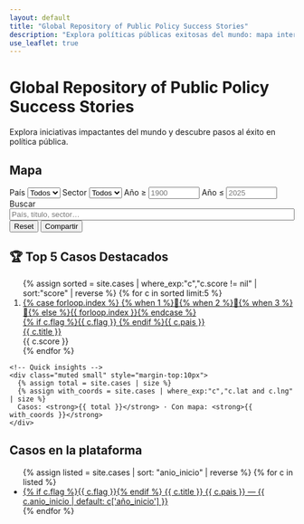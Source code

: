 ```yaml
---
layout: default
title: "Global Repository of Public Policy Success Stories"
description: "Explora políticas públicas exitosas del mundo: mapa interactivo, ranking y casos curados."
use_leaflet: true
---
```


# Global Repository of Public Policy Success Stories
Explora iniciativas impactantes del mundo y descubre pasos al éxito en política pública.

<div class="grid">
  <!-- Mapa -->
  <section class="card">
    <h2 class="sr-only">Mapa</h2>
    <div class="card" style="margin-bottom:16px;">
      <form id="home-filters" class="chiprow" aria-label="Filtros del mapa y listado">
        <label class="chip">
          <span>País</span>
          <select id="f-country">
            <option value="">Todos</option>
          </select>
        </label>
        <label class="chip">
          <span>Sector</span>
          <select id="f-sector">
            <option value="">Todos</option>
          </select>
        </label>
        <label class="chip">
          <span>Año ≥</span>
          <input id="f-ymin" type="number" inputmode="numeric" placeholder="1900" style="width:90px">
        </label>
        <label class="chip">
          <span>Año ≤</span>
          <input id="f-ymax" type="number" inputmode="numeric" placeholder="2025" style="width:90px">
        </label>
        <label class="chip" style="flex:1 1 220px">
          <span>Buscar</span>
          <input id="f-q" type="search" placeholder="País, título, sector…" style="width:100%">
        </label>
        <button type="button" id="f-reset" class="back">Reset</button>
        <button type="button" id="f-share" class="back" title="Copiar enlace con filtros">Compartir</button>
      </form>
    </div>
    <div id="home-map" class="map" role="application" aria-label="Mapa de casos"></div>
  </section>

  <!-- Top 5 Ranking -->
  <section class="card">
    <h2>🏆 Top 5 Casos Destacados</h2>
    <ol id="rank-list" class="rank">
      {% assign sorted = site.cases | where_exp:"c","c.score != nil" | sort:"score" | reverse %}
      {% for c in sorted limit:5 %}
      <li class="rank-item">
        <a class="rank-left" href="{{ c.url | relative_url }}" aria-label="Abrir {{ c.title }}">
          <span class="medal">
            {% case forloop.index %}
              {% when 1 %}🥇{% when 2 %}🥈{% when 3 %}🥉{% else %}{{ forloop.index }}{% endcase %}
          </span>
          <div>
            <div class="country">{% if c.flag %}{{ c.flag }} {% endif %}{{ c.pais }}</div>
            <div class="small">{{ c.title }}</div>
          </div>
        </a>
        <span class="pill">{{ c.score }}</span>
      </li>
      {% endfor %}
    </ol>

    <!-- Quick insights -->
    <div class="muted small" style="margin-top:10px">
      {% assign total = site.cases | size %}
      {% assign with_coords = site.cases | where_exp:"c","c.lat and c.lng" | size %}
      Casos: <strong>{{ total }}</strong> · Con mapa: <strong>{{ with_coords }}</strong>
    </div>
  </section>
</div>

## Casos en la plataforma
<ul id="cases-list" class="cases-list">
  {% assign listed = site.cases | sort: "anio_inicio" | reverse %}
  {% for c in listed %}
  <li class="case-item" data-country="{{ c.pais | escape }}" data-sectors="{{ c.sector | join: '|' | escape }}" data-year="{{ c.anio_inicio | default: c['año_inicio'] }}" data-title="{{ c.title | escape }}">
    <a href="{{ c.url | relative_url }}">
      <span class="flag">{% if c.flag %}{{ c.flag }}{% endif %}</span>
      <span class="title">{{ c.title }}</span>
      <span class="muted">{{ c.pais }} — {{ c.anio_inicio | default: c['año_inicio'] }}</span>
    </a>
  </li>
  {% endfor %}
</ul>

<!-- MarkerCluster -->
<link rel="stylesheet" href="https://unpkg.com/leaflet.markercluster@1.5.3/dist/MarkerCluster.css">
<link rel="stylesheet" href="https://unpkg.com/leaflet.markercluster@1.5.3/dist/MarkerCluster.Default.css">
<script defer src="https://unpkg.com/leaflet.markercluster@1.5.3/dist/leaflet.markercluster.js"></script>

<script>
document.addEventListener('DOMContentLoaded', function(){
  // ---------- Datos estáticos generados por Jekyll ----------
  const CASES = [
    {% for c in site.cases %}
    {
      title: {{ c.title | jsonify }},
      country: {{ c.pais | jsonify }},
      flag: {{ c.flag | default: "" | jsonify }},
      url: {{ c.url | relative_url | jsonify }},
      lat: {{ c.lat | default: 'null' }},
      lng: {{ c.lng | default: 'null' }},
      sectors: {{ c.sector | default: empty | jsonify }},
      year: {{ c.anio_inicio | default: c['año_inicio'] | jsonify }},
      score: {{ c.score | default: 'null' }}
    }{% unless forloop.last %},{% endunless %}
    {% endfor %}
  ];

  // ---------- Utilidades ----------
  const $ = sel => document.querySelector(sel);
  const $$ = sel => Array.from(document.querySelectorAll(sel));
  const uniq = arr => Array.from(new Set(arr)).filter(Boolean).sort();
  const params = new URLSearchParams(location.search);

  // ---------- Poblar selects ----------
  const countries = uniq(CASES.map(c => c.country));
  const sectors = uniq(CASES.flatMap(c => Array.isArray(c.sectors) ? c.sectors : []));

  const $country = $('#f-country'), $sector = $('#f-sector'),
        $ymin = $('#f-ymin'), $ymax = $('#f-ymax'),
        $q = $('#f-q'), $reset = $('#f-reset'), $share = $('#f-share');

  countries.forEach(v => { const o = document.createElement('option'); o.value=v; o.textContent=v; $country.appendChild(o); });
  sectors.forEach(v => { const o = document.createElement('option'); o.value=v; o.textContent=v; $sector.appendChild(o); });

  // ---------- Init valores desde URL ----------
  if (params.has('country')) $country.value = params.get('country');
  if (params.has('sector'))  $sector.value  = params.get('sector');
  if (params.has('ymin'))    $ymin.value    = params.get('ymin');
  if (params.has('ymax'))    $ymax.value    = params.get('ymax');
  if (params.has('q'))       $q.value       = params.get('q');

  // ---------- Rango años sugerido ----------
  const years = CASES.map(c => +c.year).filter(Number.isFinite);
  const minY = years.length ? Math.min(...years) : 1900;
  const maxY = years.length ? Math.max(...years) : new Date().getFullYear();
  if (!$ymin.placeholder) $ymin.placeholder = String(minY);
  if (!$ymax.placeholder) $ymax.placeholder = String(maxY);

  // ---------- Mapa ----------
// Mapa
const map = L.map('map', { worldCopyJump: true, scrollWheelZoom: false });

L.tileLayer(
  'https://server.arcgisonline.com/ArcGIS/rest/services/Canvas/World_Light_Gray_Base/MapServer/tile/{z}/{y}/{x}', 
  {
    attribution: 'Tiles &copy; Esri &mdash; Source: Esri, DeLorme, NAVTEQ',
    maxZoom: 16
  }
).addTo(map);


  // Crear marcadores una sola vez (y los reutilizamos)
  const markers = CASES
    .filter(c => typeof c.lat === 'number' && typeof c.lng === 'number')
    .map(c => {
      const m = L.marker([c.lat, c.lng]);
      m.bindPopup(`<strong><a href="${c.url}">${c.title}</a></strong><br>${c.flag ? c.flag + ' ' : ''}${c.country}${c.year ? ' · ' + c.year : ''}${Array.isArray(c.sectors) && c.sectors.length ? '<br><span class="small muted">'+c.sectors.join(', ')+'</span>' : ''}${typeof c.score==='number' ? ' · <span class="pill">Score '+c.score+'</span>' : ''}`);
      m._case = c;
      return m;
    });

  // ---------- Filtrado global ----------
  function getFilters(){
    return {
      country: $country.value.trim(),
      sector:  $sector.value.trim(),
      ymin:    parseInt($ymin.value || $ymin.placeholder || minY, 10),
      ymax:    parseInt($ymax.value || $ymax.placeholder || maxY, 10),
      q:       $q.value.trim().toLowerCase()
    };
  }

  function match(c, f){
    if (f.country && c.country !== f.country) return false;
    if (f.sector && !(Array.isArray(c.sectors) && c.sectors.includes(f.sector))) return false;
    const y = Number(c.year);
    if (Number.isFinite(y)) {
      if (y < f.ymin || y > f.ymax) return false;
    }
    if (f.q) {
      const hay = [c.title, c.country, (c.sectors||[]).join(' ')].join(' ').toLowerCase();
      if (!hay.includes(f.q)) return false;
    }
    return true;
  }

  function applyFilters(){
    const f = getFilters();

    // URL compartible
    const sp = new URLSearchParams();
    if (f.country) sp.set('country', f.country);
    if (f.sector)  sp.set('sector', f.sector);
    if ($ymin.value) sp.set('ymin', f.ymin);
    if ($ymax.value) sp.set('ymax', f.ymax);
    if (f.q)       sp.set('q', f.q);
    const newUrl = location.pathname + (sp.toString() ? ('?' + sp.toString()) : '');
    history.replaceState(null, '', newUrl);

    // Mapa
    clusters.clearLayers();
    const mFiltered = markers.filter(m => match(m._case, f));
    mFiltered.forEach(m => clusters.addLayer(m));
    if (mFiltered.length) {
      const group = L.featureGroup(mFiltered);
      map.fitBounds(group.getBounds(), { padding:[30,30] });
    } else {
      map.setView([20,0], 2);
    }

    // Listado
    const items = $$('#cases-list .case-item');
    let visible = 0;
    items.forEach(li => {
      const c = {
        country: li.dataset.country || '',
        sectors: (li.dataset.sectors || '').split('|'),
        year:    parseInt(li.dataset.year || '0', 10),
        title:   (li.dataset.title || '')
      };
      const ok = match(c, f);
      li.style.display = ok ? '' : 'none';
      if (ok) visible++;
    });

    // Ranking (opcional: si quieres que refleje filtros, descomenta)
    // const r = $$('#rank-list .rank-item');
    // r.forEach(el => el.style.display = ''); // simple: mantenemos top 5 global
  }

  // Eventos
  [$country, $sector, $ymin, $ymax, $q].forEach(el => el.addEventListener('input', applyFilters));
  $('#home-filters').addEventListener('submit', e => e.preventDefault());
  $('#f-reset').addEventListener('click', () => { $country.value=''; $sector.value=''; $ymin.value=''; $ymax.value=''; $q.value=''; applyFilters(); });
  $('#f-share').addEventListener('click', async () => {
    try {
      await navigator.clipboard.writeText(location.href);
      const b = $('#f-share'); const old = b.textContent; b.textContent = 'Copiado ✓'; setTimeout(()=>b.textContent=old,1200);
    } catch(e) {}
  });

  // Primera carga
  applyFilters();

  // Ajuste al resize
  window.addEventListener('resize', () => setTimeout(()=>map.invalidateSize({animate:false}), 150), {passive:true});
});
</script>

<!-- JSON-LD: CollectionPage con recuento de ítems -->
<script type="application/ld+json">
{
  "@context":"https://schema.org",
  "@type":"CollectionPage",
  "name": {{ page.title | jsonify }},
  "description": {{ page.description | default: "Repositorio global de políticas públicas exitosas." | jsonify }},
  "inLanguage": "es",
  "isPartOf": { "@type":"WebSite", "name": {{ site.title | jsonify }}, "url": "{{ site.url }}" },
  "about": "Casos de estudio de políticas públicas",
  "hasPart": [
    {% for c in site.cases %}
    { "@type":"CreativeWork", "name": {{ c.title | jsonify }}, "url": "{{ site.url }}{{ c.url }}" }{% unless forloop.last %},{% endunless %}
    {% endfor %}
  ]
}
</script>
